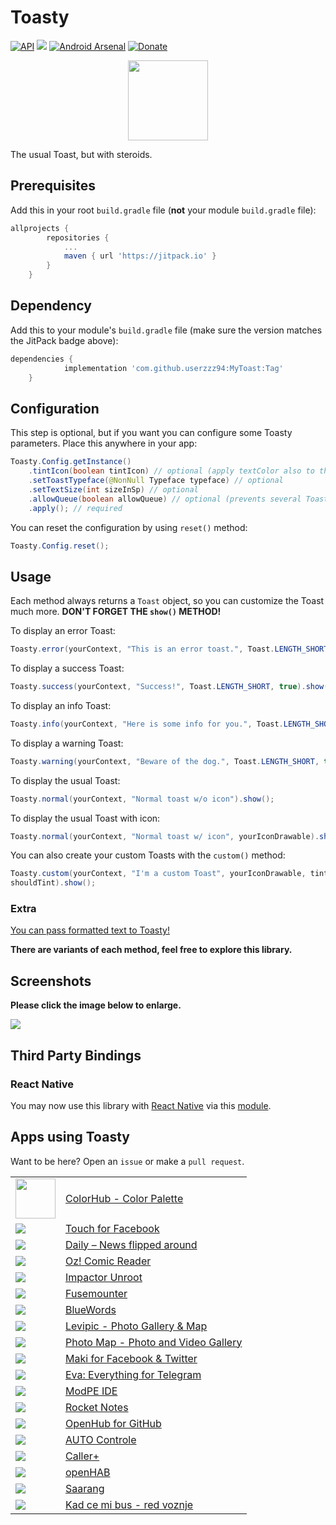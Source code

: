 # Toasty
[![API](https://img.shields.io/badge/API-14%2B-brightgreen.svg?style=flat)](https://android-arsenal.com/api?level=14) [![](https://jitpack.io/v/GrenderG/Toasty.svg)](https://jitpack.io/#GrenderG/Toasty) [![Android Arsenal](https://img.shields.io/badge/Android%20Arsenal-Toasty-brightgreen.svg?style=flat)](https://android-arsenal.com/details/1/5102) [![Donate](https://img.shields.io/badge/Donate-PayPal-green.svg)](https://www.paypal.me/grenderg)

<div align="center">
	<img src="https://raw.githubusercontent.com/GrenderG/Toasty/master/art/web_hi_res_512.png" width="128">
</div>

The usual Toast, but with steroids.

## Prerequisites

Add this in your root `build.gradle` file (**not** your module `build.gradle` file):

```gradle
allprojects {
		repositories {
			...
			maven { url 'https://jitpack.io' }
		}
	}
```

## Dependency

Add this to your module's `build.gradle` file (make sure the version matches the JitPack badge above):

```gradle
dependencies {
	        implementation 'com.github.userzzz94:MyToast:Tag'
	}
```

## Configuration

This step is optional, but if you want you can configure some Toasty parameters. Place this anywhere in your app:

```java
Toasty.Config.getInstance()
    .tintIcon(boolean tintIcon) // optional (apply textColor also to the icon)
    .setToastTypeface(@NonNull Typeface typeface) // optional
    .setTextSize(int sizeInSp) // optional
    .allowQueue(boolean allowQueue) // optional (prevents several Toastys from queuing)
    .apply(); // required
```

You can reset the configuration by using `reset()` method:

```java
Toasty.Config.reset();
```

## Usage

Each method always returns a `Toast` object, so you can customize the Toast much more. **DON'T FORGET THE `show()` METHOD!**

To display an error Toast:

``` java
Toasty.error(yourContext, "This is an error toast.", Toast.LENGTH_SHORT, true).show();
```
To display a success Toast:

``` java
Toasty.success(yourContext, "Success!", Toast.LENGTH_SHORT, true).show();
```
To display an info Toast:

``` java
Toasty.info(yourContext, "Here is some info for you.", Toast.LENGTH_SHORT, true).show();
```
To display a warning Toast:

``` java
Toasty.warning(yourContext, "Beware of the dog.", Toast.LENGTH_SHORT, true).show();
```
To display the usual Toast:

``` java
Toasty.normal(yourContext, "Normal toast w/o icon").show();
```
To display the usual Toast with icon:

``` java
Toasty.normal(yourContext, "Normal toast w/ icon", yourIconDrawable).show();
```

You can also create your custom Toasts with the `custom()` method:
``` java
Toasty.custom(yourContext, "I'm a custom Toast", yourIconDrawable, tintColor, duration, withIcon, 
shouldTint).show();
```
### Extra
[You can pass formatted text to Toasty!](https://github.com/GrenderG/Toasty/blob/master/app/src/main/java/es/dmoral/toastysample/MainActivity.java#L98-L107)

**There are variants of each method, feel free to explore this library.**

## Screenshots

**Please click the image below to enlarge.**

<img src="https://raw.githubusercontent.com/GrenderG/Toasty/master/art/collage.png">

## Third Party Bindings

### React Native
You may now use this library with [React Native](https://github.com/facebook/react-native) via this [module](https://github.com/prscX/react-native-toasty).

Apps using Toasty
--

Want to be here? Open an `issue` or make a `pull request`.

<table>
	<tr>
        <td><a href="https://play.google.com/store/apps/details?id=cheetatech.com.colorhub"><img src="https://archive.org/download/ic_launcher_colorhub/ic_launcher_colorhub.png" width="64"/></a></td>
		<td><a href="https://play.google.com/store/apps/details?id=cheetatech.com.colorhub">ColorHub - Color Palette</a></td>
	</tr>
	<tr>
        <td><a href="https://play.google.com/store/apps/details?id=com.fa.touch.free"><img src="https://lh3.googleusercontent.com/Z9tz0izoW0CuBS59w9hbxbn3a7cSSwZUeGr1o9TpapngTKb4MKaGunZP-B306CxBAI8=w64"/></a></td>
		<td><a href="https://play.google.com/store/apps/details?id=com.fa.touch.free">Touch for Facebook</a></td>
	</tr>
	<tr>
        <td><a href="https://play.google.com/store/apps/details?id=com.fa.daily.free"><img src="https://lh3.googleusercontent.com/rXB22UBHujsK2uYpN-kAkVFBjTcnAp6ltSZYf9-LdYvRkM-kF-xtwPwR8kEInhludA=w64"/></a></td>
		<td><a href="https://play.google.com/store/apps/details?id=com.fa.daily.free">Daily – News flipped around</a></td>
	</tr>
	<tr>
        <td><a href="https://play.google.com/store/apps/details?id=es.jmoral.ozreader"><img src="https://lh3.googleusercontent.com/ISQPSPA__uWU4Csw4N0quI0IPi_WcWN0pY4PK86yljf39vaCObvohT9ak2ubQ7iLDQ=w64"/></a></td>
		<td><a href="https://play.google.com/store/apps/details?id=es.jmoral.ozreader">Oz! Comic Reader</a></td>
	</tr>
	<tr>
        <td><a href="https://play.google.com/store/apps/details?id=com.andreacioccarelli.impactor"><img src="https://lh3.googleusercontent.com/KxzCiu-csleONAW9kfAYBCaCe4iAnhyO1ziuKjKK_yEDE0xPQMfy_-sYVYkj4RBE-Srt=w64"/></a></td>
		<td><a href="https://play.google.com/store/apps/details?id=com.andreacioccarelli.impactor">Impactor Unroot</a></td>
	</tr>
	<tr>
        <td><a href="https://play.google.com/store/apps/details?id=com.andreacioccarelli.fusemounter"><img src="https://lh3.googleusercontent.com/7e0iTo60TJXz6U-zQl6pXcfgRCLifQaTp_DczwNA5ZSnrEssBwH6K0MU88gC9BzQlMY=w64"/></a></td>
		<td><a href="https://play.google.com/store/apps/details?id=com.andreacioccarelli.fusemounter">Fusemounter</a></td>
	</tr>
	<tr>
        <td><a href="https://play.google.com/store/apps/details?id=com.thesrb.bluewords&referrer=utm_source%3Dgithub%26utm_medium%3Dtoasty%26utm_content%3Dlogo%26utm_campaign%3Dreadme"><img src="https://lh3.googleusercontent.com/gdGrQHkHsfRAY9ivf8wt9vgaX9KPxpFHdFq5AXY_zw2P8Wat3KNstvf-BkNaKrNX8Qg=w64"/></a></td>
		<td><a href="https://play.google.com/store/apps/details?id=com.thesrb.bluewords&referrer=utm_source%3Dgithub%26utm_medium%3Dtoasty%26utm_content%3Dname%26utm_campaign%3Dreadme">BlueWords</a></td>
	</tr>
	<tr>
        <td><a href="https://play.google.com/store/apps/details?id=com.levionsoftware.photos"><img src="https://lh3.googleusercontent.com/BgryiDdm8YVUaXbrGJG2PsIy61qBa92sXReVIpRy8y2xZxtU46c0tp2izjdhRcKRgbc=w64"/></a></td>
		<td><a href="https://play.google.com/store/apps/details?id=com.levionsoftware.photos">Levipic - Photo Gallery & Map</a></td>
	</tr>
	<tr>
        <td><a href="https://play.google.com/store/apps/details?id=com.levionsoftware.instagram_map"><img src="https://lh3.googleusercontent.com/QL0QDLXBm9j2Y2An4MOZtlbI02yx_zuI7I3vMBM_mBO_BbimNKjBQeldQBBKo0P60Og=w64"/></a></td>
		<td><a href="https://play.google.com/store/apps/details?id=com.levionsoftware.instagram_map">Photo Map - Photo and Video Gallery</a></td>
	</tr>
	<tr>
        <td><a href="https://play.google.com/store/apps/details?id=com.sunshine.makilite"><img src="https://lh3.googleusercontent.com/RL082J8D9AyVJdyoT8sN8Mb47LUJEn3ssvp8jgrke_K_sWAXgEl9F8tjudqDoL7y5A0=w64"/></a></td>
		<td><a href="https://play.google.com/store/apps/details?id=com.sunshine.makilite">Maki for Facebook & Twitter</a></td>
	</tr>
	<tr>
        <td><a href="https://play.google.com/store/apps/details?id=com.sunshine.eva"><img src="https://lh3.googleusercontent.com/u4zbQiMobr58biVKT67ka1N-cU_URBAdD6MDU2fGQYsWePvqH9UncMpGnWAFzczfSA=w64"/></a></td>
		<td><a href="https://play.google.com/store/apps/details?id=com.sunshine.eva">Eva: Everything for Telegram</a></td>
	</tr>
		<tr>
            <td><a href="https://play.google.com/store/apps/details?id=com.KillerBLS.modpeide"><img src="https://lh3.googleusercontent.com/nyB12hF6cPHBrm532qQQslvj-X-klmPlKuQ4Z0MYKDpt4sPVZmWYRZ_SShEfVcTmhg=w64"/></a></td>
		<td><a href="https://play.google.com/store/apps/details?id=com.KillerBLS.modpeide">ModPE IDE</a></td>
	</tr>
		<tr>
            <td><a href="https://play.google.com/store/apps/details?id=stream.rocketnotes"><img src="https://lh3.googleusercontent.com/tYGJBG8mc7lwC0ZxQUxif2FVMFI8L8xRkPON0ytkWVPTI67ggkrgDl3JpRu9jW0W3sLJ=w64"/></a></td>
		<td><a href="https://play.google.com/store/apps/details?id=stream.rocketnotes">Rocket Notes</a></td>
	</tr>
	<tr>
            <td><a href="https://play.google.com/store/apps/details?id=com.thirtydegreesray.openhub"><img src="https://lh3.googleusercontent.com/XP-tvaGf-as9XMQ3kcUjohSZlSD7uyf_AcHsjq6jTI0chXWK1yQrnJJs2Y_Pvbe1FRQ=w64"/></a></td>
		<td><a href="https://play.google.com/store/apps/details?id=com.thirtydegreesray.openhub">OpenHub for GitHub</a></td>
	</tr>
		<tr>
            <td><a href="https://play.google.com/store/apps/details?id=com.controle.developer.hipercontrole"><img src="https://lh3.googleusercontent.com/muPax5lA3VC7LLIgFVYkO3zCqvW2qCG-6QVPLZHYDdCqrGAHRmE_-4PQN7zVohh4JnQ=w64"/></a></td>
		<td><a href="https://play.google.com/store/apps/details?id=com.controle.developer.hipercontrole">AUTO Controle</a></td>
	</tr>
	<tr>
            <td><a href="https://play.google.com/store/apps/details?id=com.mphone.callerplus"><img src="https://lh3.googleusercontent.com/2HGejlGZgASHaLFdgeCjK3wbvRGn-CSdXuAUN3E8dzK61usHjn8TKTxR_V160avI-js7=w64"/></a></td>
		<td><a href="https://play.google.com/store/apps/details?id=com.mphone.callerplus">Caller+</a></td>
	</tr>
	<tr>
            <td><a href="https://play.google.com/store/apps/details?id=org.openhab.habdroid"><img src="https://lh3.googleusercontent.com/RhinsfPN8qFHQDyPKssmiPl4P_-JJpw7GaQO4K7TVixMjrkZsPh0NPXlL2nJRrR4PAbw=w64"/></a></td>
		<td><a href="https://play.google.com/store/apps/details?id=org.openhab.habdroid">openHAB</a></td>
	</tr>
	<tr>
                <td><a href="https://play.google.com/store/apps/details?id=org.saarang.app"><img src="https://lh3.googleusercontent.com/m683OsEgBAU15kdHOSsl-lckDPEa0bdsK2xvhq3Qs4vww-ueJnW8xY0xXfwfMV6dOyE=w64"/></a></td>
    		<td><a href="https://play.google.com/store/apps/details?id=org.saarang.app">Saarang</a></td>
    	</tr>
    <tr>
                <td><a href="https://play.google.com/store/apps/details?id=com.dizdarevic.kadcemibus"><img src="https://lh3.googleusercontent.com/LFUKgzu8S1V8TSLg3aiFoA7dkfUYmQg6s8lVUSPJYEkv6564UKjaUKhYcqvFMyDbSas=w64"/></a></td>
            <td><a href="https://play.google.com/store/apps/details?id=com.dizdarevic.kadcemibus">Kad ce mi bus - red voznje</a></td>
    </tr>
</table>
